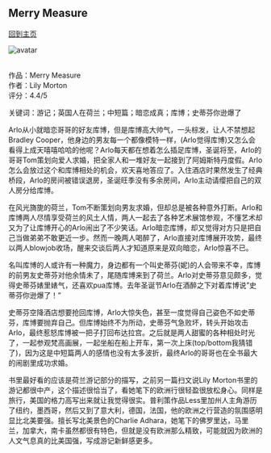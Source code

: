 ## Merry Measure
[回到主页](https://boheme130.github.io/Fiction.git.io/)

![avatar](https://images.ladepeche.fr/api/v1/images/view/5c2e2d873e45461aad33e633/large/image.jpg)
<br>
<br>

作品：Merry Measure <br>
作者：Lily Morton <br>
评分：4.4/5 <br>

关键词：游记；英国人在荷兰；中短篇；暗恋成真；库博；史蒂芬你逊爆了

Arlo从小就暗恋哥哥的好友库博，但是库博高大帅气，一头棕发，让人不禁想起Bradley Cooper，他身边的男友每一个都像模特一样，(Arlo觉得库博)又怎么会看得上成天嘻嘻哈哈的他呢？Arlo每天都在想着怎么插足库博，圣诞将至，Arlo的哥哥Tom策划向爱人求婚，把全家人和一堆好友一起接到了阿姆斯特丹度假。Arlo怎么会放过这个和库博相处的机会，欢天喜地答应了。入住酒店时果然发生了经典桥段，Arlo的房间被错误退房，圣诞旺季没有多余房间，Arlo主动请缨把自己的双人房分给库博。

在风光旖旎的荷兰，Tom不断策划向男友求婚，但却总是被各种意外打断。Arlo和库博两人尽情享受荷兰的风土人情，两人一起去了各种艺术展馆参观，不懂艺术却又为了让库博开心的Arlo闹出了不少笑话。Arlo暗恋库博，却又觉得对方只是把自己当做弟弟不敢更近一步。然而一晚两人喝醉了，Arlo直接对库博展开攻势，最终以两人blowjob收场，醒来交谈后两人才知道原来是双向暗恋，Arlo惊喜不已。

名叫库博的人或许有一种魔力，身边都有一个叫史蒂芬(妮)的人会带来不幸，库博的前男友史蒂芬对他余情未了，尾随库博来到了荷兰。Arlo对史蒂芬意见颇多，觉得史蒂芬婊里婊气，还喜欢pua库博。去年圣诞节Arlo在酒醉之下对着库博说”史蒂芬你逊爆了！”

史蒂芬空降酒店想要抢回库博，Arlo大惊失色，甚至一度觉得自己姿色不如史蒂芬，库博要抛弃自己。但库博始终不为所动，史蒂芬气急败坏，转头开始攻击Arlo，最终惹怒库博被一把子打回布达拉宫。之后就是两人甜蜜的各种相处时光了，一起参观梵高画展，一起坐船在船上开车，第一次上床(top/bottom我猜错了)，因为这是中短篇两人的感情也没有太多波折，最终Arlo的哥哥也在全书最大的闹剧里成功求婚。

书里最好看的应该是荷兰游记部分的描写，之前另一篇扫文说Lily Morton书里的游记都很中产，这个描述很恰当了，看她笔下的欧洲行很轻盈很放松身心。同样是旅行，美国的格力高写出来就让我觉得很实。普利策作品Less里加州人主角游历了纽约，墨西哥，然后又到了意大利，德国，法国，他的欧洲之行营造的氛围感明显比北美要强。擅长写北美景色的Charlie Adhara，她笔下的佛罗里达，马里兰，加拿大，南卡虽然都很有特色，但就是没有欧洲那么精致，可能就因为欧洲的人文气息真的比美国强，写成游记新鲜感更多。
